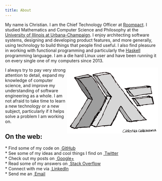 ```yaml
---
title: About
---
```


<div class="content-body">

My name is Christian.  I am the Chief Technology Officer at [Roompact](https://roompact.com).  I studied Mathematics and Computer Science and Philosophy at the [University of Illinois at Urbana-Champaign](http://illinois.edu).  I enjoy architecting software systems, designing and developing product features, and more generally, using technology to build things that people find useful.  I also find pleasure in working with functional programming and particularly the [Haskell](https://www.haskell.org/) programming language.  I am a die hard Linux user and have been running it on every single one of my computers since 2013. 

<a href="https://www.haskell.org"><img title="Haskell" src="/images/haskell_logo_signed.png" style="float:right; width:300px;"></a>

I always try to pay very strong attention to detail, expand my knowledge of computer science, and improve my understanding of software engineering as a whole.  I am not afraid to take time to learn a new technology or a new subject, particularly if it helps solve a problem I am working on.

## On the web:

<div class="contact">
* Find some of my code on <a href="https://github.com/charukiewicz"><i class="fa fa-github"></i>&nbsp;GitHub</a><br/>
* See some of my ideas and cool things I find on <a href="https://twitter.com/charukiewicz"><i class="fa fa-twitter"></i>&nbsp;Twitter</a><br/>
* Check out my posts on <a href="https://plus.google.com/+ChristianCharukiewicz/"><i class="fa fa-google-plus"></i>&nbsp;Google+</a><br/>
* Read some of my answers on <a href="http://stackoverflow.com/users/2272853/christian"><i class="fa fa-stack-overflow"></i>&nbsp;Stack Overflow</a><br/>
* Connect with me via <a href="https://www.linkedin.com/in/charukiewicz"><i class="fa fa-linkedin-square"></i>&nbsp;LinkedIn</a><br/>
* Send me an <a href="mailto:c.charukiewicz@gmail.com"><i class="fa fa-envelope"></i>&nbsp;Email</a>
</div>

</div>
